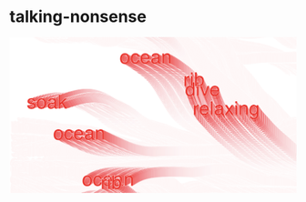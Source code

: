 # talking-nonsense

![screenshot](https://github.com/writecards/talking-nonsense/blob/main/talking-nonsense-big-text.png)
